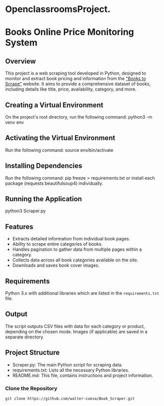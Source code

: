 # OpenclassroomsProject.
# Books Online Price Monitoring System

## Overview
This project is a web scraping tool developed in Python, designed to monitor and extract book pricing and information from the ["Books to Scrape"](https://books.toscrape.com/index.html) website. It aims to provide a comprehensive dataset of books, including details like title, price, availability, category, and more.

## Creating a Virtual Environment
On the project's root directory, run the following command: python3 -m venv env

## Activating the Virtual Environment
Run the following command: source env/bin/activate

## Installing Dependencies
Run the following command: pip freeze > requirements.txt or install each package (requests
beautifulsoup4) individually.

## Running the Application
python3 Scraper.py 

## Features
- Extracts detailed information from individual book pages.
- Ability to scrape entire categories of books.
- Handles pagination to gather data from multiple pages within a category.
- Collects data across all book categories available on the site.
- Downloads and saves book cover images.

## Requirements
Python 3.x with additional libraries which are listed in the `requirements.txt` file.

## Output
The script outputs CSV files with data for each category or product, depending on the chosen mode. Images (if applicable) are saved in a separate directory.

## Project Structure

- Scraper.py: The main Python script for scraping data.
- requirements.txt: Lists all the necessary Python libraries.
- README.md: This file, contains instructions and project information.

### Clone the Repository
```bash
git clone https://github.com/walter-cueva/Book_Scraper.git


